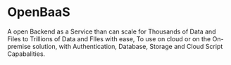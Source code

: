 # OpenBaaS
A open Backend as a Service than can scale for Thousands of Data and Files to Trillions of Data and FIles with ease, 
To use on cloud or on the On-premise solution, with Authentication, Database, Storage and Cloud Script Capabalities.

